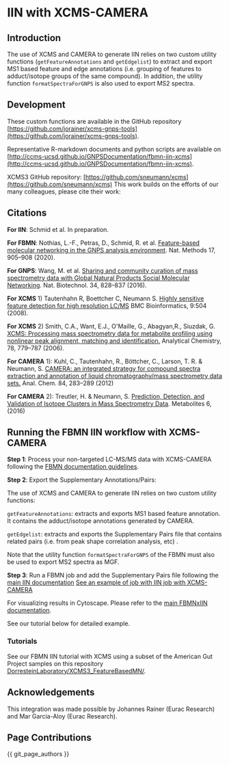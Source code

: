 # IIN with XCMS-CAMERA

## Introduction

The use of XCMS and CAMERA to generate IIN relies on two custom utility functions (`getFeatureAnnotations` and `getEdgelist`) to extract and export MS1 based feature and edge annotations (i.e. grouping of features to adduct/isotope groups of the same compound). In addition, the utility function `formatSpectraForGNPS` is also used to export MS2 spectra.


## Development

These custom functions are available in the GitHub repository [https://github.com/jorainer/xcms-gnps-tools](https://github.com/jorainer/xcms-gnps-tools).

Representative R-markdown documents and python scripts are available on [http://ccms-ucsd.github.io/GNPSDocumentation/fbmn-iin-xcms](http://ccms-ucsd.github.io/GNPSDocumentation/fbmn-iin-xcms). 

XCMS3 GitHub repository: [https://github.com/sneumann/xcms](https://github.com/sneumann/xcms)
This work builds on the efforts of our many colleagues, please cite their work: 

## Citations

**For IIN**: Schmid et al. In preparation.

**For FBMN**: Nothias, L.-F., Petras, D., Schmid, R. et al. [Feature-based molecular networking in the GNPS analysis environment](https://www.nature.com/articles/s41592-020-0933-6). Nat. Methods 17, 905–908 (2020).

**For GNPS**: Wang, M. et al. [Sharing and community curation of mass spectrometry data with Global Natural Products Social Molecular Networking](https://doi.org/10.1038/nbt.3597). Nat. Biotechnol. 34, 828–837 (2016).

**For XCMS** 1) Tautenhahn R, Boettcher C, Neumann S. [Highly sensitive feature detection for
high resolution LC/MS](https://doi.org/10.1186/1471-2105-9-504) BMC
Bioinformatics, 9:504 (2008).

**For XCMS** 2) Smith, C.A., Want, E.J., O'Maille, G., Abagyan,R., Siuzdak, G. [XCMS: Processing
mass spectrometry data for metabolite profiling using nonlinear peak alignment, matching and identification.](https://pubs.acs.org/doi/10.1021/ac051437y)
Analytical Chemistry, 78, 779–787 (2006).

**For CAMERA** 1): Kuhl, C., Tautenhahn, R., Böttcher, C., Larson, T. R. & Neumann, S. [CAMERA: an integrated strategy for compound spectra extraction and annotation of liquid chromatography/mass spectrometry data sets.](https://doi.org/10.1021/ac202450g) Anal. Chem. 84, 283–289 (2012)

**For CAMERA** 2): Treutler, H. & Neumann, S. [Prediction, Detection, and Validation of Isotope Clusters in Mass Spectrometry Data](http://dx.doi.org/10.3390/metabo6040037). Metabolites 6, (2016)

## Running the FBMN IIN workflow with XCMS-CAMERA

**Step 1**: Process your non-targeted LC-MS/MS data with XCMS-CAMERA following the [FBMN documentation guidelines](featurebasedmolecularnetworking-with-xcms3.md).

**Step 2**: Export the Supplementary Annotations/Pairs:

The use of XCMS and CAMERA to generate IIN relies on two custom utility functions:

`getFeatureAnnotations`: extracts and exports MS1 based feature annotation. It contains the adduct/isotope annotations generated by CAMERA.

`getEdgelist`: extracts and exports the Supplementary Pairs file that contains related pairs (i.e. from peak shape correlation analysis, etc) . 

Note that the utility function `formatSpectraForGNPS` of the FBMN must also be used to export MS2 spectra as MGF.

**Step 3**: Run a FBMN job and add the Supplementary Pairs file following the [main IIN documentation](fbmn-iin.md)
[See an example of job with IIN job with XCMS-CAMERA](https://gnps.ucsd.edu/ProteoSAFe/status.jsp?task=1602e1709167425cac1c5441d9919a57)

For visualizing results in Cytoscape. Please refer to the [main FBMNxIIN documentation](fbmn-iin.md).

See our tutorial below for detailed example.


### Tutorials

See our FBMN IIN tutorial with XCMS using a subset of the American Gut Project samples on this repository [DorresteinLaboratory/XCMS3_FeatureBasedMN/](https://github.com/DorresteinLaboratory/XCMS3_FeatureBasedMN/).


## Acknowledgements

This integration was made possible by Johannes Rainer (Eurac Research) and Mar Garcia-Aloy (Eurac Research). 

## Page Contributions

{{ git_page_authors }}